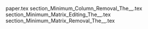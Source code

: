 paper.tex
section_Minimum_Column_Removal_The__.tex
section_Minimum_Matrix_Editing_The__.tex
section_Minimum_Matrix_Removal_The__.tex